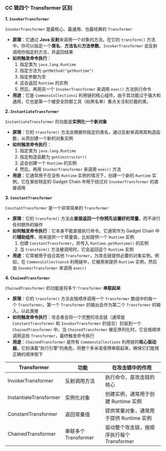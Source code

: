 ### CC 链四个 Transformer 区别

**1. `InvokerTransformer`**

`InvokerTransformer` 是最核心、最通用、也最经典的 `Transformer`

- **原理**：它通过 **Java 反射**来调用一个对象的方法。在它的 `transform()` 方法中，你可以指定一个**类名**、**方法名**和**方法参数**。`InvokerTransformer` 会反射调用你指定的方法，并返回结果
- **如何触发命令执行**：
  1. 指定类为 `java.lang.Runtime`
  2. 指定方法为 `getMethod("getRuntime")`
  3. 指定参数为空
  4. 这会返回 `Runtime` 的实例
  5. 然后，再用另一个 `InvokerTransformer` 来调用 `exec()` 方法执行命令
- **用途**：它是 `CommonsCollections1` 利用链的核心组件。由于其功能过于强大和通用，它也是第一个被安全防御工具（如黑名单）重点关注和拦截的类。

**2. `InstantiateTransformer`**

`InstantiateTransformer` 的功能是**实例化一个新对象**

- **原理**：它的 `transform()` 方法会根据你指定的类名，通过反射来调用其构造函数，从而创建一个新的对象实例
- **如何触发命令执行**：
  1. 指定类为 `java.lang.Runtime`
  2. 指定构造函数为 `getConstructor()`
  3. 这会创建一个 `Runtime` 的实例
  4. 然后，再用 `InvokerTransformer` 来调用 `exec()` 方法
- **用途**：它通常用于在没有 `Runtime` 实例的情况下，创建一个新的 `Runtime` 实例。它在某些特定的 Gadget Chain 中用于绕过对 `InvokerTransformer` 的直接调用

**3. `ConstantTransformer`**

`ConstantTransformer` 是一个非常简单的 `Transformer`

- **原理**：它的 `transform()` 方法会**直接返回一个你预先设置好的常量**，而不进行任何额外的操作
- **如何触发命令执行**：它本身不能直接执行命令。它通常作为 Gadget Chain 中的**辅助组件**，用来提供一个常量值，比如提供一个 `Runtime` 实例
  1. 创建 `ConstantTransformer`，并传入 `Runtime.getRuntime()` 的实例
  2. 当 `transform()` 方法被调用时，它会返回这个 `Runtime` 实例
- **用途**：它常被用于组合其他 `Transformer`，为攻击链提供必要的对象实例。例如，在 `CommonsCollections4` 利用链中，它被用来提供 `Runtime` 实例，然后由 `InvokerTransformer` 来调用 `exec()`

**4. `ChainedTransformer`**

`ChainedTransformer` 的功能是将多个 `Transformer` **串联起来**

- **原理**：它的 `transform()` 方法会按顺序调用一个 `Transformer` 数组中的每一个 `Transformer`。第一个 `Transformer` 的输出会作为第二个 `Transformer` 的输入，以此类推
- **如何触发命令执行**：攻击者会将一个完整的攻击链（通常是 `ConstantTransformer` 和 `InvokerTransformer` 的组合）封装到一个 `ChainedTransformer` 中。当 `ChainedTransformer` 被反序列化时，它会按顺序调用这些 `Transformer`，最终触发命令执行
- **用途**：`ChainedTransformer` 是所有 `CommonsCollections` 利用链的**核心驱动器**。它扮演着“执行引擎”的角色，将整个多米诺骨牌串联起来，确保它们能按正确的顺序倒下

| Transformer            | 功能                | 在攻击链中的作用                           |
| ---------------------- | ------------------- | ------------------------------------------ |
| InvokerTransformer     | 反射调用方法        | 执行命令，是攻击链的核心                   |
| InstantiateTransformer | 实例化对象          | 创建实例，通常用于创建 Runtime 实例        |
| ConstantTransformer    | 返回常量值          | 提供常量对象，通常用于提供 Runtime 实例    |
| ChainedTransformer     | 串联多个Transformer | 驱动整个攻击链，按顺序执行每个 Transformer |